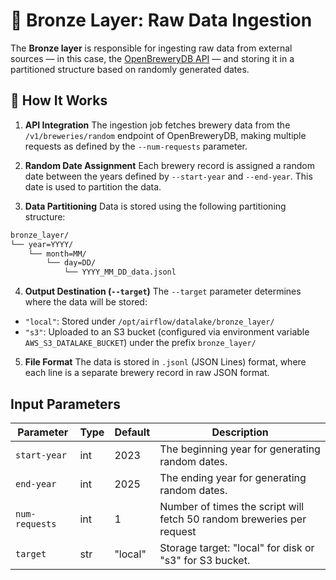 # 🥉 Bronze Layer: Raw Data Ingestion

The **Bronze layer** is responsible for ingesting raw data from external sources — in this case, the 
[OpenBreweryDB API](https://www.openbrewerydb.org/) — and storing it in a partitioned structure based on randomly
generated dates.

## 🔧 How It Works

1. **API Integration**
The ingestion job fetches brewery data from the `/v1/breweries/random` endpoint of OpenBreweryDB, making multiple
requests as defined by the `--num-requests` parameter.

2. **Random Date Assignment**
Each brewery record is assigned a random date between the years defined by `--start-year` and `--end-year`. This date
is used to partition the data.

3. **Data Partitioning**
Data is stored using the following partitioning structure:
```bash
bronze_layer/
└── year=YYYY/
    └── month=MM/
        └── day=DD/
            └── YYYY_MM_DD_data.jsonl
```

4. **Output Destination (`--target`)**
The `--target` parameter determines where the data will be stored:

- `"local"`: Stored under `/opt/airflow/datalake/bronze_layer/`
- `"s3"`: Uploaded to an S3 bucket (configured via environment variable `AWS_S3_DATALAKE_BUCKET`) under the prefix
`bronze_layer/`

5. **File Format**
The data is stored in `.jsonl` (JSON Lines) format, where each line is a separate brewery record in raw JSON format.

## Input Parameters

| Parameter      | Type | Default | Description                                                           |
|----------------|------|---------|-----------------------------------------------------------------------|
| `start-year`   | int  | 2023    | The beginning year for generating random dates.                       |
| `end-year`     | int  | 2025    | The ending year for generating random dates.                          |
| `num-requests` | int  | 1       | Number of times the script will fetch 50 random breweries per request |
| `target`       | str  | "local" | Storage target: "local" for disk or "s3" for S3 bucket.               |
